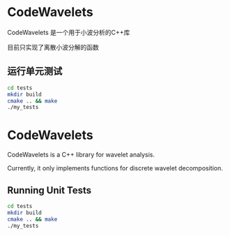 # CodeWavelets

CodeWavelets 是一个用于小波分析的C++库

目前只实现了离散小波分解的函数

## 运行单元测试
```bash
cd tests
mkdir build
cmake .. && make
./my_tests 
```

# CodeWavelets
CodeWavelets is a C++ library for wavelet analysis.

Currently, it only implements functions for discrete wavelet decomposition.

## Running Unit Tests
```bash
cd tests
mkdir build
cmake .. && make
./my_tests 
